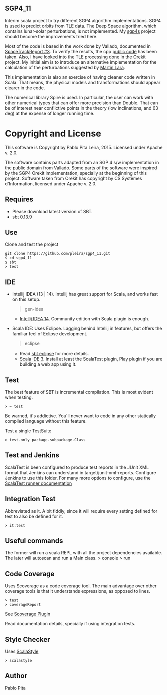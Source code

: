 SGP4_11
------------

Interim scala project to try different SGP4 algorithm implementations. SGP4 is used to predict orbits from TLE data. The Deep Space algorithm, which contains lunar-solar perturbations, is not implemented. My [sgp4s](http://github.com/pleira/sgp4s) project should become the improvements tried here.

Most of the code is based in the work done by Vallado, documented in [SpaceTrackReport #3](https://celestrak.com/NORAD/documentation/). To verify the results, the cpp [public code](http://celestrak.com/publications/AIAA/2006-6753/) has been taken. Also, I have looked into the TLE processing done in the [Orekit](http://www.orekit.org) project.
My initial aim is to introduce an alternative implementation for the calculation of the perturbations suggested by [Martin Lara](http://arxiv.org/pdf/1407.8076.pdf). 

This implementation is also an exercise of having cleaner code written in Scala. That means, the physical models and transformations should appear clearer in the code. 

The numerical library Spire is used. In particular, the user can work with other numerical types that can offer more precision than Double. That can be of interest near conflictive points in the theory (low inclinations, and 63 deg) at the expense of longer running time. 


Copyright and License
====================

This software is Copyright by Pablo Pita Leira, 2015. Licensed under Apache v. 2.0.

The software contains parts adapted from an SGP 4 s/w implementation in the public domain from Vallado. Some parts of the software were inspired by the SGP4 Orekit implementation, specially at the beginning of this project. Software taken from Orekit has copyright by CS Systèmes d'Information, licensed under Apache v. 2.0. 


Requires
---------------
* Please download latest version of SBT.
* [sbt 0.13.9](http://www.scala-sbt.org)

Use
---------------
Clone and test the project 

    git clone https://github.com/pleira/sgp4_11.git
    $ cd sgp4_11
    $ sbt
    > test

IDE
---------------
* Intellij IDEA (13 | 14). Intellij has great support for Scala, and works fast on this setup.
	> gen-idea

	* [Intellij IDEA 14](http://www.jetbrains.com/idea/download/). Community edition with Scala plugin is enough.

* Scala IDE: Uses Eclipse. Lagging behind Intellij in features, but offers the familiar feel of Eclipse development. 	
	> eclipse
	
	* Read [sbt eclipse](https://github.com/typesafehub/sbteclipse/wiki/Using-sbteclipse) for more details.
	* [Scala IDE 3](http://scala-ide.org). Install at least the ScalaTest plugin, Play plugin if you are building a web app using it.

Test
------------------
The best feature of SBT is incremental compilation. This is most evident when testing.

	> ~ test

Be warned, it's addictive. You'll never want to code in any other statically compiled language without this feature.

Test a single TestSuite

	> test-only package.subpackage.Class

Test and Jenkins
-------------------

ScalaTest is been configured to produce test reports in the JUnit XML format that Jenkins can understand in target/junit-xml-reports.
Configure Jenkins to use this folder. For many more options to configure, use the [ScalaTest runner documentation](http://www.scalatest.org/user_guide/using_the_runner)

Integration Test
-------------------
Abbreviated as it. A bit fiddly, since it will require every setting defined for test to also be defined for it.

	> it:test

Useful commands
-----------------
The former will run a scala REPL with all the project dependencies available. The later will autoscan and run a Main class.
	> console
	> run

Code Coverage
------------------
Uses Scoverage as a code coverage tool. The main advantage over other coverage tools is that it understands expressions, as opposed to lines.

	> test
	> coverageReport

See [Scoverage Plugin](https://github.com/scoverage/sbt-scoverage)

Read documentation details, specially if using integration tests.

Style Checker
-------------------
Uses [ScalaStyle](http://www.scalastyle.org)

	> scalastyle

Author
--------------------
Pablo Pita

